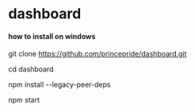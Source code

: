 # dashboard
 
#### how to install on windows

git clone https://github.com/princepride/dashboard.git

cd dashboard

npm install --legacy-peer-deps

npm start